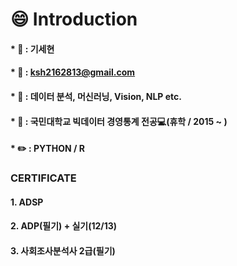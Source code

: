 # :smile: Introduction

#### * :name_badge: : 기세현

#### * :email: : ksh2162813@gmail.com

#### * :pushpin: : 데이터 분석, 머신러닝, Vision, NLP etc.

#### * :school: : 국민대학교 빅데이터 경영통계 전공:computer:(휴학 / 2015 ~ )

#### * :pencil2: : PYTHON / R

### CERTIFICATE
#### 1. ADSP
#### 2. ADP(필기) + 실기(12/13)
#### 3. 사회조사분석사 2급(필기)

<!--
**kisehyun/kisehyun** is a ✨ _special_ ✨ repository because its `README.md` (this file) appears on your GitHub profile.

###

